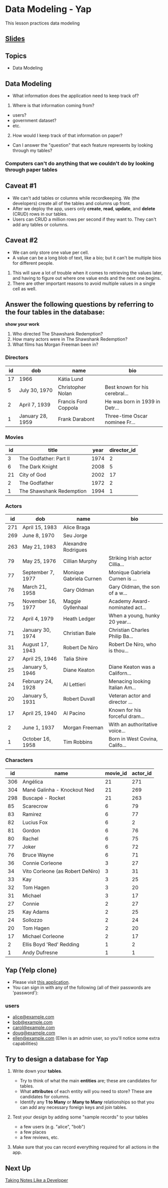 # Data Modeling - Yap
This lesson practices data modeling

## [Slides](../slides/data-modeling-yap/index)

## Topics
- Data Modeling

## Data Modeling
- What information does the application need to keep track of?

1. Where is that information coming from?
- users?
- government dataset?
- etc.
2. How would I keep track of that information on paper?
- Can I answer the "question" that each feature represents by looking through my tables?

### Computers can't do anything that we couldn't do by looking through paper tables

## Caveat #1
- We can't add tables or columns while recordkeeping. We (the developers) create all of the tables and columns up front.
- After we deploy the app, users only **create**, **read**, **update**, and **delete** (CRUD) rows in our tables.
- Users can CRUD a million rows per second if they want to. They can't add any tables or columns.

## Caveat #2
- We can only store one value per cell.
- A value can be a long blob of text, like a bio; but it can't be multiple bios for different people.
1. This will save a lot of trouble when it comes to retrieving the values later, and having to figure out where one value ends and the next one begins.
2. There are other important reasons to avoid multiple values in a single cell as well.

## Answer the following questions by referring to the four tables in the database:

**show your work**

1. Who directed The Shawshank Redemption?
2. How many actors were in The Shawshank Redemption?
3. What films has Morgan Freeman been in?



### Directors
|id|dob|name|bio|
|-|-|-|-|
|17|1966|Kátia Lund||
|5|July 30, 1970|Christopher Nolan|Best known for his cerebral...|
|2|April 7, 1939|Francis Ford Coppola|He was born in 1939 in Detr...|
|1|January 28, 1959|Frank Darabont|Three-time Oscar nominee Fr...|


### Movies
|id|title|year|director_id|
|-|-|-|-|
3|The Godfather: Part II|1974|2|
6|The Dark Knight|2008|5|
21|City of God|2002|17|
2|The Godfather|1972|2|
1|The Shawshank Redemption|1994|1|


### Actors
id|dob|name|bio|
|-|-|-|-|
271|April 15, 1983|Alice Braga||
269|June 8, 1970|Seu Jorge||
263|May 21, 1983|Alexandre Rodrigues	
79|May 25, 1976|Cillian Murphy|Striking Irish actor Cillia...|
77|September 7, 1977|Monique Gabriela Curnen|Monique Gabriela Curnen is ...|
76|March 21, 1958|Gary Oldman|Gary Oldman, the son of a w...|
75|November 16, 1977|Maggie Gyllenhaal|Academy Award-nominated act...|
72|April 4, 1979|Heath Ledger|When a young, hunky 20 year...|
71|January 30, 1974|Christian Bale|Christian Charles Philip Ba...|
31|August 17, 1943|Robert De Niro|Robert De Niro, who is thou...|
27|April 25, 1946|Talia Shire||	
25|January 5, 1946|Diane Keaton|Diane Keaton was a Californ...|
24|February 24, 1928|Al Lettieri|Menacing looking Italian Am...|
20|January 5, 1931|Robert Duvall|Veteran actor and director ...|
17|April 25, 1940|Al Pacino|Known for his forceful dram...|
2|June 1, 1937|Morgan Freeman|With an authoritative voice...|
1|October 16, 1958|Tim Robbins|Born in West Covina, Califo...|



### Characters
|id|name|movie_id|actor_id|
|-|-|-|-|
306|Angélica|21|271|
304|Mané Galinha - Knockout Ned|21|269|
298|Buscapé - Rocket|21|263|
85|Scarecrow|6|79|
83|Ramirez|6|77|
82|Lucius Fox|6|2|
81|Gordon|6|76|
80|Rachel|6|75|
77|Joker|6|72|
76|Bruce Wayne|6|71|
36|Connie Corleone|3|27|
34|Vito Corleone (as Robert DeNiro)|3|31|
33|Kay|3|25|
32|Tom Hagen|3|20|
31|Michael|3|17|
27|Connie|2|27|
25|Kay Adams|2|25|
24|Sollozzo|2|24|
20|Tom Hagen|2|20|
17|Michael Corleone|2|17|
2|Ellis Boyd 'Red' Redding|1|2|
1|Andy Dufresne|1|1|


## Yap (Yelp clone)
- Please visit [this application](https://yap.matchthetarget.com/).
- You can sign in with any of the following (all of their passwords are 'password'):

### users
- alice@example.com
- bob@example.com
- carol@example.com
- doug@example.com
- ellen@example.com    (Ellen is an admin user, so you'll notice some extra capabilities)

## Try to design a database for Yap
1. Write down your **tables**.
    - Try to think of what the main **entities** are; these are candidates for tables.
    - What **attributes** of each entity will you need to store? These are candidates for columns.
    - Identify any **1 to Many** or **Many to Many** relationships so that you can add any necessary foreign keys and join tables.

2. Test your design by adding some "sample records" to your tables
    - a few users (e.g. "alice", "bob")
    - a few places
    -  a few reviews, etc. 
  
3. Make sure that you can record everything required for all actions in the app.

## Next Up

[Taking Notes Like a Developer](./taking-notes)
